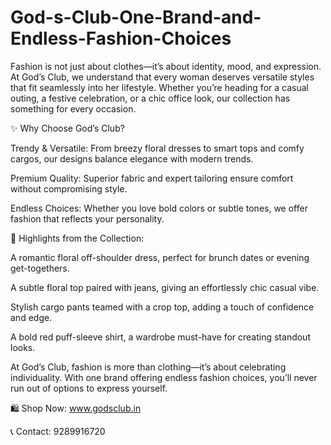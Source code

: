 # God-s-Club-One-Brand-and-Endless-Fashion-Choices

Fashion is not just about clothes—it’s about identity, mood, and expression. At God’s Club, we understand that every woman deserves versatile styles that fit seamlessly into her lifestyle. Whether you’re heading for a casual outing, a festive celebration, or a chic office look, our collection has something for every occasion.

✨ Why Choose God’s Club?

Trendy & Versatile: From breezy floral dresses to smart tops and comfy cargos, our designs balance elegance with modern trends.

Premium Quality: Superior fabric and expert tailoring ensure comfort without compromising style.

Endless Choices: Whether you love bold colors or subtle tones, we offer fashion that reflects your personality.

💃 Highlights from the Collection:

A romantic floral off-shoulder dress, perfect for brunch dates or evening get-togethers.

A subtle floral top paired with jeans, giving an effortlessly chic casual vibe.

Stylish cargo pants teamed with a crop top, adding a touch of confidence and edge.

A bold red puff-sleeve shirt, a wardrobe must-have for creating standout looks.

At God’s Club, fashion is more than clothing—it’s about celebrating individuality. With one brand offering endless fashion choices, you’ll never run out of options to express yourself.

🛍️ Shop Now: www.godsclub.in

📞 Contact: 9289916720
